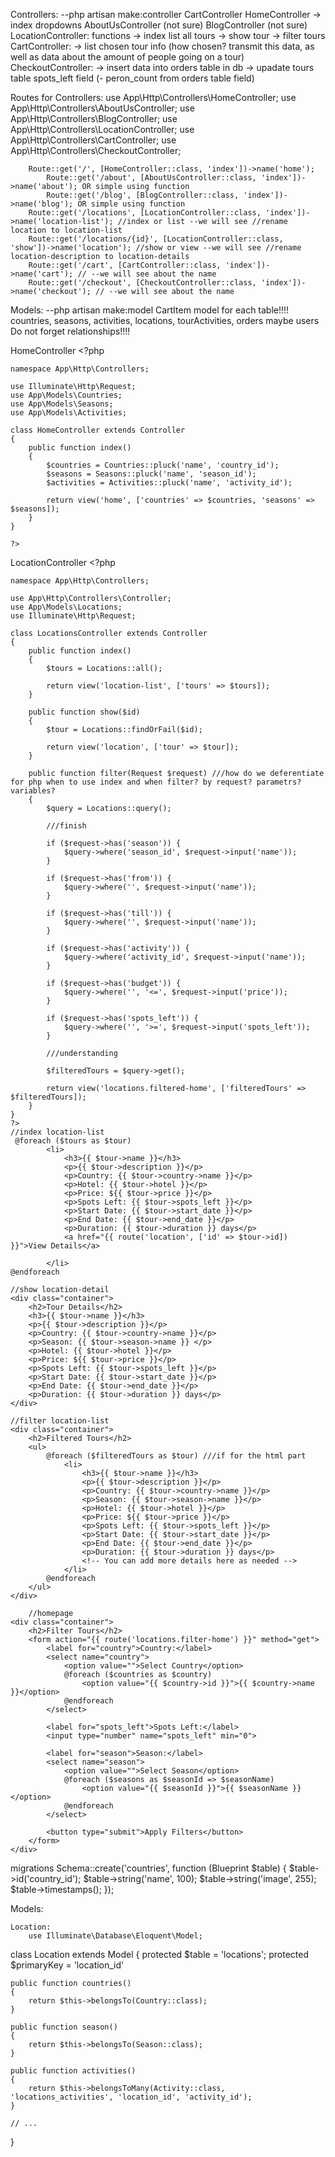 Controllers: --php artisan make:controller CartController
    HomeController -> index dropdowns
    AboutUsController (not sure)
    BlogController (not sure)
    LocationController: functions 
                                -> index list all tours
                                -> show tour
                                -> filter tours
    CartController: 
                    -> list chosen tour info (how chosen? transmit this data, as well as data about the amount of people going on a tour)
    CheckoutController:
                        -> insert data into orders table in db
                        -> upadate tours table spots_left field (- peron_count from orders table field)



Routes for Controllers:
    use App\Http\Controllers\HomeController;
    use App\Http\Controllers\AboutUsController;
    use App\Http\Controllers\BlogController;
    use App\Http\Controllers\LocationController;
    use App\Http\Controllers\CartController;
    use App\Http\Controllers\CheckoutController;

        Route::get('/', [HomeController::class, 'index'])->name('home');
            Route::get('/about', [AboutUsController::class, 'index'])->name('about'); OR simple using function
            Route::get('/blog', [BlogController::class, 'index'])->name('blog'); OR simple using function
        Route::get('/locations', [LocationController::class, 'index'])->name('location-list'); //index or list --we will see //rename location to location-list
        Route::get('/locations/{id}', [LocationController::class, 'show'])->name('location'); //show or view --we will see //rename location-description to location-details
        Route::get('/cart', [CartController::class, 'index'])->name('cart'); // --we will see about the name
        Route::get('/checkout', [CheckoutController::class, 'index'])->name('checkout'); // --we will see about the name



Models: --php artisan make:model CartItem
model for each table!!!!
countries, seasons, activities, locations, tourActivities, orders
maybe users
Do not forget relationships!!!!
    <!-- User.php
        -> This model can represent the registered users of your website.
        -> It might have attributes like name, email, password, etc.
        -> You can use Laravel's built-in authentication system to handle user registration and login.
    Location.php
        -> This model could represent different travel destinations or locations.
        -> It might have attributes like name, description, image, price, etc.
    CartItem.php
        -> This model could represent items in the user's cart.
        -> It might have attributes like user_id, location_id, quantity, etc.
        -> This model would help manage the user's cart before the checkout process.
    BlogPost.php (not sure needed)
        -> This model could represent the blog posts on your website.
        -> It might have attributes like title, content, author, image, etc.
    Order.php
        -> This model could represent the orders placed by users during the checkout process.
        -> It might have attributes like user_id, total_amount, status, etc. -->


HomeController
    <?php 
    
    namespace App\Http\Controllers;

    use Illuminate\Http\Request;
    use App\Models\Countries;
    use App\Models\Seasons;
    use App\Models\Activities;

    class HomeController extends Controller
    {
        public function index()
        {
            $countries = Countries::pluck('name', 'country_id');
            $seasons = Seasons::pluck('name', 'season_id');
            $activities = Activities::pluck('name', 'activity_id');

            return view('home', ['countries' => $countries, 'seasons' => $seasons]);
        }
    }
    
    ?>


LocationController
    <?php
 
    namespace App\Http\Controllers;
 
    use App\Http\Controllers\Controller;
    use App\Models\Locations;
    use Illuminate\Http\Request;

    class LocationsController extends Controller
    {
        public function index()
        {
            $tours = Locations::all();

            return view('location-list', ['tours' => $tours]);
        }

        public function show($id) 
        {
            $tour = Locations::findOrFail($id);

            return view('location', ['tour' => $tour]);
        }

        public function filter(Request $request) ///how do we deferentiate for php when to use index and when filter? by request? parametrs? variables?
        {
            $query = Locations::query();

            ///finish

            if ($request->has('season')) {
                $query->where('season_id', $request->input('name'));
            }

            if ($request->has('from')) {
                $query->where('', $request->input('name'));
            }

            if ($request->has('till')) {
                $query->where('', $request->input('name'));
            }

            if ($request->has('activity')) {
                $query->where('activity_id', $request->input('name'));
            }

            if ($request->has('budget')) {
                $query->where('', '<=', $request->input('price'));
            }

            if ($request->has('spots_left')) {
                $query->where('', '>=', $request->input('spots_left'));
            }

            ///understanding

            $filteredTours = $query->get();

            return view('locations.filtered-home', ['filteredTours' => $filteredTours]);
        }
    }
    ?>
    //index location-list
     @foreach ($tours as $tour)
            <li>
                <h3>{{ $tour->name }}</h3>
                <p>{{ $tour->description }}</p>
                <p>Country: {{ $tour->country->name }}</p>
                <p>Hotel: {{ $tour->hotel }}</p>
                <p>Price: ${{ $tour->price }}</p>
                <p>Spots Left: {{ $tour->spots_left }}</p>
                <p>Start Date: {{ $tour->start_date }}</p>
                <p>End Date: {{ $tour->end_date }}</p>
                <p>Duration: {{ $tour->duration }} days</p>
                <a href="{{ route('location', ['id' => $tour->id]) }}">View Details</a>

            </li>
    @endforeach

    //show location-detail
    <div class="container">
        <h2>Tour Details</h2>
        <h3>{{ $tour->name }}</h3>
        <p>{{ $tour->description }}</p>
        <p>Country: {{ $tour->country->name }}</p>
        <p>Season: {{ $tour->season->name }} </p>
        <p>Hotel: {{ $tour->hotel }}</p>
        <p>Price: ${{ $tour->price }}</p>
        <p>Spots Left: {{ $tour->spots_left }}</p>
        <p>Start Date: {{ $tour->start_date }}</p>
        <p>End Date: {{ $tour->end_date }}</p>
        <p>Duration: {{ $tour->duration }} days</p>
    </div>

    //filter location-list
    <div class="container">
        <h2>Filtered Tours</h2>
        <ul>
            @foreach ($filteredTours as $tour) ///if for the html part
                <li>
                    <h3>{{ $tour->name }}</h3>
                    <p>{{ $tour->description }}</p>
                    <p>Country: {{ $tour->country->name }}</p>
                    <p>Season: {{ $tour->season->name }}</p>
                    <p>Hotel: {{ $tour->hotel }}</p>
                    <p>Price: ${{ $tour->price }}</p>
                    <p>Spots Left: {{ $tour->spots_left }}</p>
                    <p>Start Date: {{ $tour->start_date }}</p>
                    <p>End Date: {{ $tour->end_date }}</p>
                    <p>Duration: {{ $tour->duration }} days</p>
                    <!-- You can add more details here as needed -->
                </li>
            @endforeach
        </ul>
    </div>

        //homepage
    <div class="container">
        <h2>Filter Tours</h2>
        <form action="{{ route('locations.filter-home') }}" method="get">
            <label for="country">Country:</label>
            <select name="country">
                <option value="">Select Country</option>
                @foreach ($countries as $country)
                    <option value="{{ $country->id }}">{{ $country->name }}</option>
                @endforeach
            </select>

            <label for="spots_left">Spots Left:</label>
            <input type="number" name="spots_left" min="0">

            <label for="season">Season:</label>
            <select name="season">
                <option value="">Select Season</option>
                @foreach ($seasons as $seasonId => $seasonName)
                    <option value="{{ $seasonId }}">{{ $seasonName }}</option>
                @endforeach
            </select>

            <button type="submit">Apply Filters</button>
        </form>
    </div>


migrations
    Schema::create('countries', function (Blueprint $table) {
        $table->id('country_id');
        $table->string('name', 100);
        $table->string('image', 255);
        $table->timestamps();
    });


Models:
    
    Location:
        use Illuminate\Database\Eloquent\Model;

class Location extends Model
{
    protected $table = 'locations';
    protected $primaryKey = 'location_id'
    
    public function countries()
    {
        return $this->belongsTo(Country::class);
    }

    public function season()
    {
        return $this->belongsTo(Season::class);
    }

    public function activities()
    {
        return $this->belongsToMany(Activity::class, 'locations_activities', 'location_id', 'activity_id');
    }

    // ...
}

     
    
